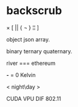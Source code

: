 # backscrub

× [ || { ¬ } ¦¦ ]

object json array. 

binary ternary quaternary. 

river === ethereum

**-** = 0 Kelvin

< night\day >

CUDA VPU DIF 802.11
